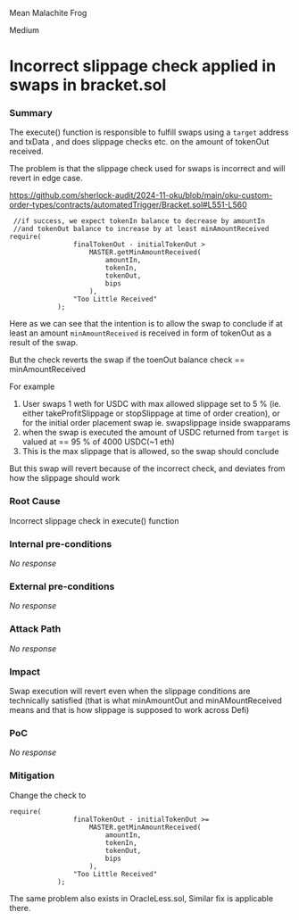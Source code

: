 Mean Malachite Frog

Medium

# Incorrect slippage check applied in swaps in bracket.sol

### Summary

The execute() function is responsible to fulfill swaps using a `target` address and txData , and does slippage checks etc. on the amount of tokenOut received.

The problem is that the slippage check used for swaps is incorrect and will revert in edge case.

https://github.com/sherlock-audit/2024-11-oku/blob/main/oku-custom-order-types/contracts/automatedTrigger/Bracket.sol#L551-L560

```solidity
 //if success, we expect tokenIn balance to decrease by amountIn
 //and tokenOut balance to increase by at least minAmountReceived
require(
                finalTokenOut - initialTokenOut >
                    MASTER.getMinAmountReceived(
                        amountIn,
                        tokenIn,
                        tokenOut,
                        bips
                    ),
                "Too Little Received"
            );
```

Here as we can see that the intention is to allow the swap to conclude if at least an amount `minAmountReceived` is received in form of tokenOut as a result of the swap.

But the check reverts the swap if the toenOut balance check == minAmountReceived

For example
1. User swaps 1 weth for USDC with max allowed slippage set to 5 % (ie. either takeProfitSlippage or stopSlippage at time of order creation), or for the initial order placement swap ie. swapslippage inside swapparams
2. when the swap is executed the amount of USDC returned from `target` is valued at == 95 % of 4000 USDC(~1 eth)
3. This is the max slippage that is allowed, so the swap should conclude

But this swap will revert because of the incorrect check, and deviates from how the slippage should work

### Root Cause

Incorrect slippage check in execute() function

### Internal pre-conditions

_No response_

### External pre-conditions

_No response_

### Attack Path

_No response_

### Impact

Swap execution will revert even when the slippage conditions are technically satisfied (that is what minAmountOut and minAMountReceived means and that is how slippage is supposed to work across Defi)

### PoC

_No response_

### Mitigation

Change the check to 

```solidity
require(
                finalTokenOut - initialTokenOut >=
                    MASTER.getMinAmountReceived(
                        amountIn,
                        tokenIn,
                        tokenOut,
                        bips
                    ),
                "Too Little Received"
            );
```

The same problem also exists in OracleLess.sol, Similar fix is applicable there. 